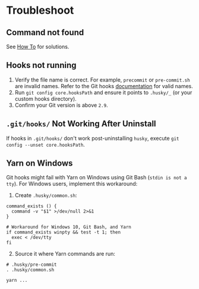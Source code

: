 # Troubleshoot

## Command not found

See [How To](how-to) for solutions.

## Hooks not running

1. Verify the file name is correct. For example, `precommit` or `pre-commit.sh` are invalid names. Refer to the Git hooks [documentation](https://git-scm.com/docs/githooks) for valid names.
2. Run `git config core.hooksPath` and ensure it points to `.husky/_` (or your custom hooks directory).
1. Confirm your Git version is above `2.9`.

## `.git/hooks/` Not Working After Uninstall

If hooks in `.git/hooks/` don't work post-uninstalling `husky`, execute `git config --unset core.hooksPath`.

## Yarn on Windows

Git hooks might fail with Yarn on Windows using Git Bash (`stdin is not a tty`). For Windows users, implement this workaround:

1. Create `.husky/common.sh`:

```shell
command_exists () {
  command -v "$1" >/dev/null 2>&1
}

# Workaround for Windows 10, Git Bash, and Yarn
if command_exists winpty && test -t 1; then
  exec < /dev/tty
fi
```

2. Source it where Yarn commands are run:

```shell
# .husky/pre-commit
. .husky/common.sh

yarn ...
```
